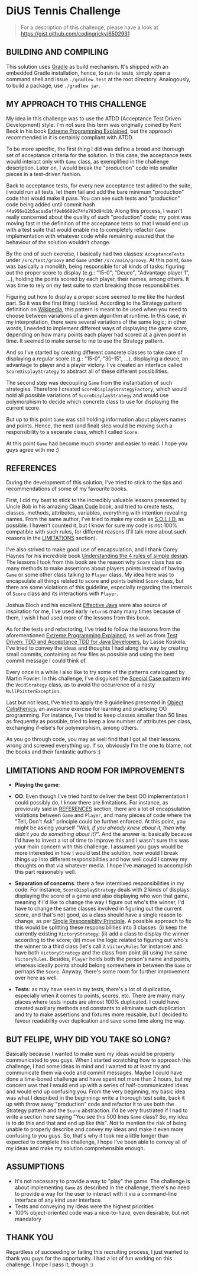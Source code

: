 # DiUS Tennis Challenge

> For a description of this challenge, please have a look at https://gist.github.com/codingricky/6502931

## BUILDING AND COMPILING

This solution uses [Gradle](https://gradle.org/) as build mechanism. It's shipped with an embedded Gradle installation, hence, to run its tests, simply open a command shell and
  issue `./gradlew test` at the root directory. Analogously, to build a package, use `./gradlew jar`.

## MY APPROACH TO THIS CHALLENGE

My idea in this challenge was to use the ATDD (Acceptance Test Driven Development) style. I'm not sure this term was originally coined by Kent Beck in his
  book [Extreme Programming Explained](https://www.amazon.com/Extreme-Programming-Explained-Embrace-Change/dp/0321278658), but the approach recommended in it
  is certainly compliant with ATDD.

To be more specific, the first thing I did was define a broad and thorough set of acceptance criteria for the solution. In this case, the acceptance tests would interact only
  with `Game` class, as exemplified in the challenge description. Later on, I would break the "production" code into smaller pieces in a test-driven fashion.

Back to acceptance tests, for every new acceptance test added to the suite, I would run all tests, let them fail and add the bare minimum "production" code that would make it pass.
  You can see such tests and "production" code being added until commit hash `44a956e12b5acaa5aff9eb6689d74fe783d94d10`. Along this process, I wasn't really concerned about the
  quality of such "production" code; my point was moving fast in the definition of the acceptance tests so that I would end up with a test suite that would
  enable me to completely refactor `Game` implementation with whatever code while remaining assured that the behaviour of the solution wouldn't change.

By the end of such exercise, I basically had two classes: `AcceptanceTests` under `/src/test/groovy` and `Game` under `/src/main/groovy`. At this point, `Game` was basically a
  monolith, being responsible for all kinds of tasks: figuring out the proper score to display (e.g.: "15-0", "Deuce", "Advantage player 1", ...), holding the points
  scored by each player, their names, among others. It was time to rely on my test suite to start breaking those responsibilities.

Figuring out how to display a proper score seemed to me like the hardest part. So it was the first thing I tackled. According to the Strategy pattern definition
  on [Wikipedia](https://en.wikipedia.org/wiki/Strategy_pattern), this pattern is meant to be used when you need to choose between variations of a given algorithm at runtime.
  In this case, in my interpretation, there were several variations of the same logic; in other words, I needed to implement different ways of displaying the game score,
  depending on how many points each player had scored at a given point in time. It seemed to make sense to me to use the Strategy pattern.

And so I've started by creating different concrete classes to take care of displaying a regular score (e.g.: "15-0", "30-15", ...), displaying a deuce, an advantage to player
  and a player victory. I've created an interface called `ScoreDisplayStrategy` to abstract all of these different possibilities.

The second step was decoupling `Game` from the instantiation of such strategies. Therefore I created `ScoreDisplayStrategyFactory`, which would hold all possible variations of
  `ScoreDisplayStrategy` and would use polymorphism to decide which concrete class to use for displaying the current score.

But up to this point `Game` was still holding information about players names and points. Hence, the next (and final) step would be moving such a responsibility to a separate
  class, which I called `Score`.

At this point `Game` had become much shorter and easier to read. I hope you guys agree with me :)

## REFERENCES

During the development of this solution, I've tried to stick to the tips and recommendations of some of my favourite books.

First, I did my best to stick to the incredibly valuable lessons presented by Uncle Bob in his amazing [Clean Code](https://www.amazon.com/Clean-Code-Handbook-Software-Craftsmanship/dp/0132350882/ref=sr_1_1?s=books&ie=UTF8&qid=1486086388&sr=1-1&keywords=clean+code)
 book, and tried to create tests, classes, methods, attributes, variables, everything with intention revealing names. From the same author, I've tried to make my code as [S.O.L.I.D.](http://butunclebob.com/ArticleS.UncleBob.PrinciplesOfOod)
 as possible. I haven't counted it, but I know for sure my code is not 100% compatible with such rules, for different reasons (I'll talk more about such reasons in the [LIMITATIONS](#limitations-and-room-for-improvements) section).

I've also strived to make good use of encapsulation, and I thank Corey Haynes for his incredible book [Understanding the 4 rules of simple design](https://leanpub.com/4rulesofsimpledesign).
  The lessons I took from this book are the reason why `Score` class has so many methods to make assertions about players points instead of having `Game` or some other class talking to `Player` class.
  My idea here was to encapsulate all things related to score and points behind `Score` class, but there are some violations of this guideline, especially regarding the internals of `Score` class and
  its interactions with `Player`.

Joshua Bloch and his excellent [Effective Java](https://www.amazon.com/Effective-Java-2nd-Joshua-Bloch/dp/0321356683/ref=sr_1_1?s=books&ie=UTF8&qid=1486087176&sr=1-1&keywords=effective+java) were also
  source of inspiration for me, I've used early `return`s many many times because of them, I wish I had used more of the lessons from this book.

As for the tests and refactoring, I've tried to follow the lessons from the aforementioned [Extreme Programming Explained](https://www.amazon.com/Extreme-Programming-Explained-Embrace-Change/dp/0321278658),
  as well as from [Test Driven: TDD and Acceptance TDD for Java Developers](https://www.amazon.com/Test-Driven-Acceptance-Java-Developers/dp/1932394850/ref=sr_1_fkmr0_1?s=books&ie=UTF8&qid=1486087585&sr=1-1-fkmr0&keywords=test+driven+koskella),
  by Lasse Koskela. I've tried to convey the ideas and thoughts I had along the way by creating small commits, containing as few files as possible and using the best commit message I could think of.

Every once in a while I also like to try some of the patterns catalogued by Martin Fowler. In this challenge, I've disguised the [Special Case pattern](https://martinfowler.com/eaaCatalog/specialCase.html)
  into the `VoidStrategy` class, as to avoid the occurrence of a nasty `NullPointerException`.

Last but not least, I've tried to apply the 9 guidelines presented in [Object Calisthenics](https://www.cs.helsinki.fi/u/luontola/tdd-2009/ext/ObjectCalisthenics.pdf), an awesome exercise for learning
  and practicing OO programming. For instance, I've tried to keep classes smaller than 50 lines as frequently as possible, tried to keep a low number of attributes per class,
  exchanging if-else's for polymorphism, among others.

As you go through code, you may as well find that I got all their lessons wrong and screwed everything up. If so, obviously I'm the one to blame, not the books and their fantastic authors :)


## LIMITATIONS AND ROOM FOR IMPROVEMENTS

* **Playing the game**:

* **OO**: Even though I've tried hard to deliver the best OO implementation I could possibly do, I know there are limitations. For instance, as previously said in [REFERENCES](#references) section,
  there are a lot of encapsulation violations between `Game` and `Player`, and many pieces of code where the "Tell, Don't Ask" principle could be further enforced. At this point, you might be asking yourself
  "*Well, if you already knew about it, then why didn't you do something about it?*". And the answer is: basically because I'd have to invest a lot of time to improve this and I wasn't sure this was your main
  concern with this challenge. I assumed you guys would be more interested in how I would test the solution, how would I break things up into different responsibilities and how well could I convey my thoughts on
  that via whatever media. I hope I've managed to accomplish this part reasonably well.

* **Separation of concerns**: there a few intermixed responsibilities in my code. For instance, `ScoreDisplayStrategy` deals with 2 kinds of displays: displaying the score of a game and also displaying who won
  that game, meaning if I'd like to change the way I figure out who's the winner, I'd have to change the same classes involved in figuring out the current score, and that's not good, as a class should have a
  single reason to change, as per [Single Responsiblity Principle](http://butunclebob.com/ArticleS.UncleBob.PrinciplesOfOod). A possible approach to fix this would be splitting these responsibilities into 3 classes:
  (i) keep the currently existing `VictoryStrategy`; (ii) add a class to display the winner according to the score; (iii) move the logic related to figuring out who's the winner to a third class (let's call it
  `VictoryRules` for instance) and have both `VictoryStrategy` and the class from point (ii) using the same `VictoryRules`. Besides, `Player` holds both the person's name and points, whereas ideally points should belong somewhere in between the `Game` or perhaps the `Score`. Anyway, there's some room for further improvement over
   here as well.

* **Tests**: as may have seen in my tests, there's a lot of duplication, especially when it comes to points, scores, etc. There are many many places where tests inputs are almost 100% duplicated. I could have
  created auxiliary methods and constants to eliminate such duplication and try to make assertions and fixtures more reusable, but I decided to favour readability over duplication and save some time along the way.

## BUT FELIPE, WHY DID YOU TAKE SO LONG?

Basically because I wanted to make sure my ideas would be properly communicated to you guys. When I started scratching how to approach this challenge, I had some ideas in mind and I wanted to at least try and
  communicate them via code and commit messages. Maybe I could have done a time-boxed challenge and have spent not more than 2 hours, but my concern was that I would end up with a series of half-communicated
  ideas and would end up confusing you. From the very beginning, my basic idea was what I described in the beginning: write a thorough test suite, back it up with throw away "production" code and refactor it to
  use both the Strategy pattern and the `Score` abstraction. I'd be very frustrated if I had to write a section here saying "You see this 500 lines `Game` class? So, my idea is to do this and that and end up
  like this". Not to mention the risk of being unable to properly describe and convey my ideas and make it even more confusing to you guys. So, that's why it took me a little longer than expected to complete this
  challenge, I hope I've been able to convey all of my ideas and make my solution comprehensible enough.

## ASSUMPTIONS

* It's not necessary to provide a way to "play" the game. The challenge is about implementing `Game` as described in the challenge, there's no need to provide a way for the user to interact with it via a
  command-line interface of any kind user interface.
* Tests and conveying my ideas were the highest priorities
* 100% object-oriented code was a nice-to-have, even desirable, but not mandatory

## THANK YOU

Regardless of succeeding or failing this recruiting process, I just wanted to thank you guys for the opportunity. I had a lot of fun working on this challenge. I hope I pass it, though :)
